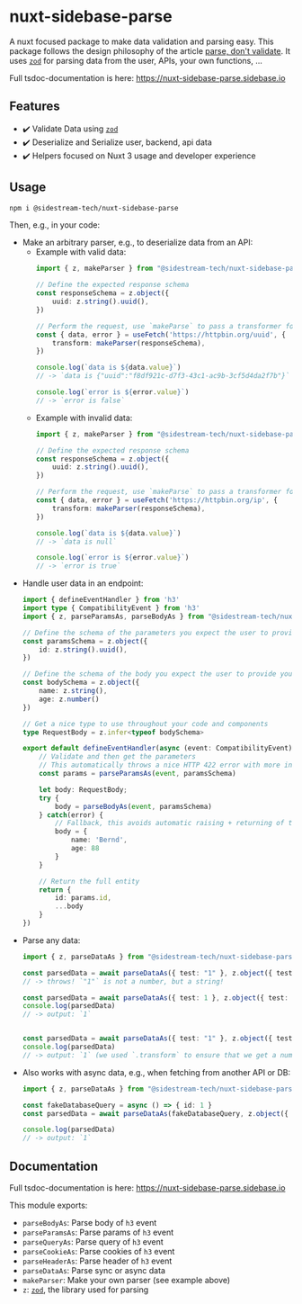 # nuxt-sidebase-parse

A nuxt focused package to make data validation and parsing easy. This package follows the design philosophy of the article [parse, don't validate](https://lexi-lambda.github.io/blog/2019/11/05/parse-don-t-validate/). It uses [`zod`](https://github.com/colinhacks/zod) for parsing data from the user, APIs, your own functions, ...

Full tsdoc-documentation is here: https://nuxt-sidebase-parse.sidebase.io

## Features

- ✔️ Validate Data using [`zod`](https://github.com/colinhacks/zod)
- ✔️ Deserialize and Serialize user, backend, api data
- ✔️ Helpers focused on Nuxt 3 usage and developer experience

## Usage


```bash
npm i @sidestream-tech/nuxt-sidebase-parse
```

Then, e.g., in your code:

- Make an arbitrary parser, e.g., to deserialize data from an API:
    - Example with valid data:
        ```ts
        import { z, makeParser } from "@sidestream-tech/nuxt-sidebase-parse"

        // Define the expected response schema
        const responseSchema = z.object({
            uuid: z.string().uuid(),
        })

        // Perform the request, use `makeParse` to pass a transformer for the data
        const { data, error } = useFetch('https://httpbin.org/uuid', {
            transform: makeParser(responseSchema),
        })

        console.log(`data is ${data.value}`)
        // -> `data is {"uuid":"f8df921c-d7f3-43c1-ac9b-3cf5d4da2f7b"}`

        console.log(`error is ${error.value}`)
        // -> `error is false`
        ```
    - Example with invalid data:
        ```ts
        import { z, makeParser } from "@sidestream-tech/nuxt-sidebase-parse"

        // Define the expected response schema
        const responseSchema = z.object({
            uuid: z.string().uuid(),
        })

        // Perform the request, use `makeParse` to pass a transformer for the data
        const { data, error } = useFetch('https://httpbin.org/ip', {
            transform: makeParser(responseSchema),
        })

        console.log(`data is ${data.value}`)
        // -> `data is null`

        console.log(`error is ${error.value}`)
        // -> `error is true`
        ```
- Handle user data in an endpoint:
    ```ts
    import { defineEventHandler } from 'h3'
    import type { CompatibilityEvent } from 'h3'
    import { z, parseParamsAs, parseBodyAs } from "@sidestream-tech/nuxt-sidebase-parse"

    // Define the schema of the parameters you expect the user to provide you with
    const paramsSchema = z.object({
        id: z.string().uuid(),
    })

    // Define the schema of the body you expect the user to provide you with
    const bodySchema = z.object({
        name: z.string(),
        age: z.number()
    })

    // Get a nice type to use throughout your code and components
    type RequestBody = z.infer<typeof bodySchema>

    export default defineEventHandler(async (event: CompatibilityEvent) => {
        // Validate and then get the parameters
        // This automatically throws a nice HTTP 422 error with more information if the data is invalid
        const params = parseParamsAs(event, paramsSchema)

        let body: RequestBody;
        try {
            body = parseBodyAs(event, paramsSchema)
        } catch(error) {
            // Fallback, this avoids automatic raising + returning of the HTTP 422 error
            body = {
                name: 'Bernd',
                age: 88
            }
        }

        // Return the full entity
        return {
            id: params.id,
            ...body
        }
    })
    ```
- Parse any data:
    ```ts
    import { z, parseDataAs } from "@sidestream-tech/nuxt-sidebase-parse"

    const parsedData = await parseDataAs({ test: "1" }, z.object({ test: z.number() )}))
    // -> throws! `"1"` is not a number, but a string!

    const parsedData = await parseDataAs({ test: 1 }, z.object({ test: z.number() )}))
    console.log(parsedData)
    // -> output: `1`


    const parsedData = await parseDataAs({ test: "1" }, z.object({ test: z.string().transform(v => parseInt(v)) )}))
    console.log(parsedData)
    // -> output: `1` (we used `.transform` to ensure that we get a number)


    ```
- Also works with async data, e.g., when fetching from another API or DB:
    ```ts
    import { z, parseDataAs } from "@sidestream-tech/nuxt-sidebase-parse"

    const fakeDatabaseQuery = async () => { id: 1 }
    const parsedData = await parseDataAs(fakeDatabaseQuery, z.object({ id: z.number() )}))

    console.log(parsedData)
    // -> output: `1`
    ```

## Documentation

Full tsdoc-documentation is here: https://nuxt-sidebase-parse.sidebase.io

This module exports:
- `parseBodyAs`: Parse body of `h3` event
- `parseParamsAs`: Parse params of `h3` event
- `parseQueryAs`: Parse query of `h3` event
- `parseCookieAs`: Parse cookies of `h3` event
- `parseHeaderAs`: Parse header of `h3` event
- `parseDataAs`: Parse sync or async data
- `makeParser`: Make your own parser (see example above)
- `z`: [`zod`](https://github.com/colinhacks/zod), the library used for parsing
